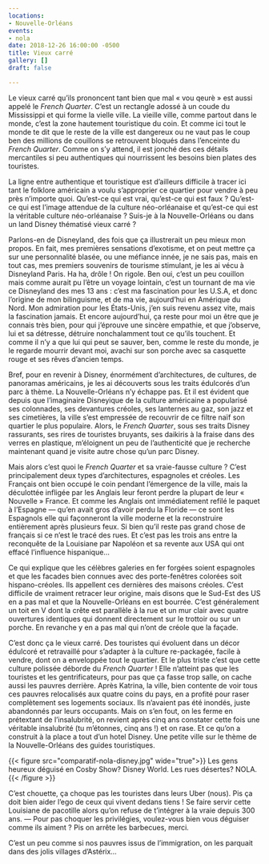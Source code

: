 ```yaml
---
locations:
- Nouvelle-Orléans
events:
- nola
date: 2018-12-26 16:00:00 -0500
title: Vieux carré
gallery: []
draft: false

---
```

Le vieux carré qu’ils prononcent tant bien que mal « vou qeurè » est aussi appelé le _French Quarter_. C’est un rectangle adossé à un coude du Mississippi et qui forme la vielle ville. La vieille ville,  comme partout dans le monde, c’est la zone hautement touristique du coin. Et comme ici tout le monde te dit que le reste de la ville est dangereux ou ne vaut pas le coup ben des millions de couillons se retrouvent bloqués dans l’enceinte du _French Quarter_. Comme on s’y attend, il est jonché des ces détails mercantiles si peu authentiques qui nourrissent les besoins bien plates des touristes.

La ligne entre authentique et touristique est d’ailleurs difficile à tracer ici tant le folklore américain a voulu s’approprier ce quartier pour vendre à peu près n’importe quoi. Qu’est-ce qui est vrai, qu’est-ce qui est faux ? Qu’est-ce qui est l’image attendue de la culture néo-orléanaise et qu’est-ce qui est la véritable culture néo-orléanaise ? Suis-je à la Nouvelle-Orléans ou dans un land Disney thématisé vieux carré ?

Parlons-en de Disneyland, des fois que ça illustrerait un peu mieux mon propos. En fait, mes premières sensations d’exotisme, et on peut mettre ça sur une personnalité blasée, ou une méfiance innée, je ne sais pas, mais en tout cas, mes premiers souvenirs de tourisme stimulant, je les ai vécu à Disneyland Paris. 
Ha ha, drôle ! On rigole. 
Ben oui, c’est un peu couillon mais comme aurait pu l’être un voyage lointain, c’est un tournant de ma vie ce Disneyland des mes 13 ans : c’est ma fascination pour les U.S.A, et donc l’origine de mon bilinguisme, et de ma vie, aujourd’hui en Amérique du Nord.
Mon admiration pour les États-Unis, j’en suis revenu assez vite, mais la fascination jamais. Et encore aujourd’hui, ça reste pour moi un être que je connais très bien, pour qui j’éprouve une sincère empathie, et que j’observe, lui et sa détresse, détruire nonchalamment tout ce qu’ils touchent. Et comme il n’y a que lui qui peut se sauver, ben, comme le reste du monde, je le regarde mourrir devant moi, avachi sur son porche avec sa casquette rouge et ses rêves d’ancien temps.

Bref, pour en revenir à Disney, énormément d’architectures, de cultures, de panoramas américains, je les ai découverts sous les traits édulcorés d’un parc à thème. La Nouvelle-Orléans n’y échappe pas. Et il est évident que depuis que l’imaginaire Disneyique de la culture américaine a popularisé ses colonnades, ses devantures créoles, ses lanternes au gaz, son jazz et ses cimetières, la ville s’est empressée de recouvrir de ce filtre naïf son quartier le plus populaire. 
Alors, le _French Quarter_, sous ses traits Disney rassurants, ses rires de touristes bruyants, ses daikiris à la fraise dans des verres en plastique, m’éloignent un peu de l’authenticité que je recherche maintenant quand je visite autre chose qu’un parc Disney.

Mais alors c’est quoi le _French Quarter_ et sa vraie-fausse culture ? C’est principalement deux types d’architectures, espagnoles et créoles. Les Français ont bien occupé le coin pendant l’émergence de la ville, mais la déculottée infligée par les Anglais leur feront perdre la plupart de leur «  Nouvelle »  France. Et comme les Anglais ont immédiatement refilé le paquet à l’Espagne — qu’en avait gros d’avoir perdu la Floride — ce sont les Espagnols elle qui façonneront la ville moderne et la reconstruire entièrement après plusieurs feux. Si bien qu’il reste pas grand chose de français si ce n’est le tracé des rues. Et c’est pas les trois ans entre la reconquête de la Louisiane par Napoléon et sa revente aux USA qui ont effacé l’influence hispanique…

Ce qui explique que les célèbres galeries en fer forgées soient espagnoles et que les facades bien connues avec des porte-fenêtres colorées soit hispano-créoles. Ils appellent ces dernières des maisons créoles. C’est difficile de vraiment retracer leur origine, mais disons que le Sud-Est des US en a pas mal et que la Nouvelle-Orléans en est bourrée. C’est généralement un toit en V dont la crête est parallèle à la rue et un mur clair avec quatre ouvertures identiques qui donnent directement sur le trottoir ou sur un porche. En revanche y en a pas mal qui n’ont de créole que la façade.

C’est donc ça le vieux carré. Des touristes qui évoluent dans un décor édulcoré et retravaillé pour s’adapter à la culture re-packagée, facile à vendre, dont on a enveloppée tout le quartier. Et le plus triste c’est que cette culture polissée déborde du _French Quarter_ ! Elle n’atteint pas que les touristes et les gentrificateurs, pour pas que ça fasse trop salle, on cache aussi les pauvres derrière. Après Katrina, la ville, bien contente de voir tous ces pauvres relocalisés aux quatre coins du pays, en a profité pour raser complètement ses logements sociaux. Ils n’avaient pas été inondés, juste abandonnés par leurs occupants. Mais on s’en fout, on les ferme en prétextant de l’insalubrité, on revient après cinq ans constater cette fois une véritable insalubrité (tu m’étonnes, cinq ans !) et on rase. Et ce qu’on a construit à la place a tout d’un hotel Disney. Une petite ville sur le thème de la Nouvelle-Orléans des guides touristiques. 

{{< figure src="comparatif-nola-disney.jpg" wide="true">}}
Les gens heureux déguisé en Cosby Show? Disney World. 
Les rues désertes? NOLA.
{{< /figure >}}

C’est chouette, ça choque pas les touristes dans leurs Uber (nous). Pis ça doit bien aider l’ego de ceux qui vivent dedans tiens ! Se faire servir cette Louisiane de pacotille alors qu’on refuse de t’intégrer à la vraie depuis 300 ans. 
— Pour pas choquer les privilégies, voulez-vous bien vous déguiser comme ils aiment ? Pis on arrête les barbecues, merci.

C’est un peu comme si nos pauvres issus de l’immigration, on les parquait dans des jolis villages d’Astérix…